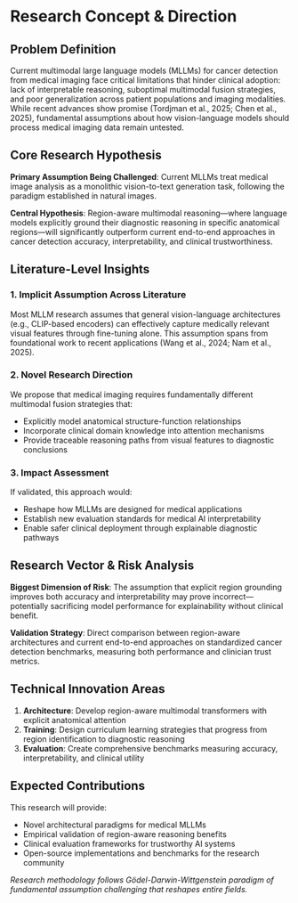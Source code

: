 
# Research Concept & Direction

## Problem Definition

Current multimodal large language models (MLLMs) for cancer detection from medical imaging face critical limitations that hinder clinical adoption: lack of interpretable reasoning, suboptimal multimodal fusion strategies, and poor generalization across patient populations and imaging modalities. While recent advances show promise (Tordjman et al., 2025; Chen et al., 2025), fundamental assumptions about how vision-language models should process medical imaging data remain untested.

## Core Research Hypothesis

**Primary Assumption Being Challenged**: Current MLLMs treat medical image analysis as a monolithic vision-to-text generation task, following the paradigm established in natural images.

**Central Hypothesis**: Region-aware multimodal reasoning—where language models explicitly ground their diagnostic reasoning in specific anatomical regions—will significantly outperform current end-to-end approaches in cancer detection accuracy, interpretability, and clinical trustworthiness.

## Literature-Level Insights

### 1. Implicit Assumption Across Literature
Most MLLM research assumes that general vision-language architectures (e.g., CLIP-based encoders) can effectively capture medically relevant visual features through fine-tuning alone. This assumption spans from foundational work to recent applications (Wang et al., 2024; Nam et al., 2025).

### 2. Novel Research Direction
We propose that medical imaging requires fundamentally different multimodal fusion strategies that:
- Explicitly model anatomical structure-function relationships
- Incorporate clinical domain knowledge into attention mechanisms  
- Provide traceable reasoning paths from visual features to diagnostic conclusions

### 3. Impact Assessment
If validated, this approach would:
- Reshape how MLLMs are designed for medical applications
- Establish new evaluation standards for medical AI interpretability
- Enable safer clinical deployment through explainable diagnostic pathways

## Research Vector & Risk Analysis

**Biggest Dimension of Risk**: The assumption that explicit region grounding improves both accuracy and interpretability may prove incorrect—potentially sacrificing model performance for explainability without clinical benefit.

**Validation Strategy**: Direct comparison between region-aware architectures and current end-to-end approaches on standardized cancer detection benchmarks, measuring both performance and clinician trust metrics.

## Technical Innovation Areas

1. **Architecture**: Develop region-aware multimodal transformers with explicit anatomical attention
2. **Training**: Design curriculum learning strategies that progress from region identification to diagnostic reasoning
3. **Evaluation**: Create comprehensive benchmarks measuring accuracy, interpretability, and clinical utility

## Expected Contributions

This research will provide:
- Novel architectural paradigms for medical MLLMs
- Empirical validation of region-aware reasoning benefits
- Clinical evaluation frameworks for trustworthy AI systems
- Open-source implementations and benchmarks for the research community

*Research methodology follows Gödel-Darwin-Wittgenstein paradigm of fundamental assumption challenging that reshapes entire fields.*
